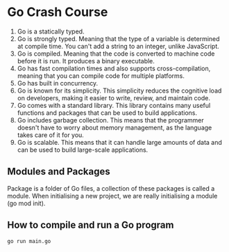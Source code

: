 # Go Crash Course

1. Go is a statically typed.
2. Go is strongly typed. Meaning that the type of a variable is determined at compile time. You can't add a string to an integer, unlike JavaScript.
3. Go is compiled. Meaning that the code is converted to machine code before it is run. It produces a binary executable.
4. Go has fast compilation times and also supports cross-compilation, meaning that you can compile code for multiple platforms.
5. Go has built in concurrency.
6. Go is known for its simplicity. This simplicity reduces the cognitive load on developers, making it easier to write, review, and maintain code.
7. Go comes with a standard library. This library contains many useful functions and packages that can be used to build applications.
8. Go includes garbage collection. This means that the programmer doesn't have to worry about memory management, as the language takes care of it for you.
9. Go is scalable. This means that it can handle large amounts of data and can be used to build large-scale applications.

## Modules and Packages

Package is a folder of Go files, a collection of these packages is called a module. When initialising a new project, we are really initialising a module (go mod init).

## How to compile and run a Go program

```bash
go run main.go
```
